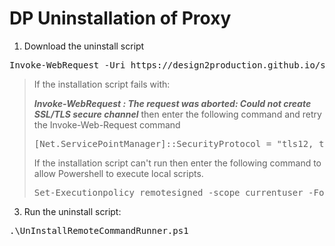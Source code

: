 # DP Uninstallation of Proxy

1. Download the uninstall script
<pre>
Invoke-WebRequest -Uri https://design2production.github.io/scoop/UnInstallRemoteCommandRunner.ps1 -OutFile UnInstallRemoteCommandRunner.ps1
</pre>

> If the installation script fails with:
>
> ***Invoke-WebRequest : The request was aborted: Could not create SSL/TLS secure channel***
> then enter the following command and retry the Invoke-Web-Request command
> <pre>
> [Net.ServicePointManager]::SecurityProtocol = "tls12, tls11, tls"
> </pre>
> If the installation script can't run then enter the following command to allow Powershell to execute local scripts.
> <pre>
> Set-Executionpolicy remotesigned -scope currentuser -Force 
> </pre>

3. Run the uninstall script:
<pre>
.\UnInstallRemoteCommandRunner.ps1
</pre>
